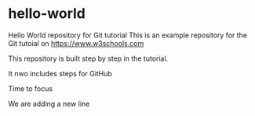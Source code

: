 # hello-world
Hello World repository for Git tutorial
This is an example repository for the Git tutoial on https://www.w3schools.com

This repository is built step by step in the tutorial.

It nwo includes steps for GitHub

Time to focus

We are adding a new line
